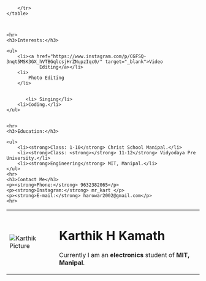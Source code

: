 <!DOCTYPE html>
<html lang="en">

<head>
    <meta charset="UTF-8">
    <meta name="viewport" content="width=device-width, initial-scale=1.0">
    <title>Karthik's personal website.</title>
</head>

<body>
    <table cellspacing="20px">
        <tr>
            <td>
                <img src="https://scontent-sin6-1.cdninstagram.com/v/t51.2885-19/s150x150/126431550_494401801493236_5659381466380160577_n.jpg?_nc_ht=scontent-sin6-1.cdninstagram.com&_nc_ohc=Q7d8eNpXGxEAX8k_FDR&tp=25&oh=60c326b04c6f00e79d93b5f124894f2f&oe=5FE136D6"
                    alt="Karthik Picture">
            </td>
            <td>
                <h1>Karthik H Kamath</h1>
                <p> Currently I am an <strong>electronics</strong> student of<strong> MIT, Manipal</strong>. </p>
            </td>

        </tr>
    </table>



    <hr>
    <h3>Interests:</h3>

    <ul>
        <li><a href="https://www.instagram.com/p/CGFSQ-3nqt5MSK3GX_hVTBGqlcsjHrZNupzIqc0/" target="_blank">Video
                Editing</a></li>
        <li>
            Photo Editing
        </li>
        
        
           <li> Singing</li>
        <li>Coding.</li>
    </ul>


    <hr>
    <h3>Education:</h3>

    <ul>
        <li><strong>Class: 1-10</strong> Christ School Manipal.</li>
        <li><strong>Class: <strong></strong> 11-12</strong> Vidyodaya Pre University.</li>
        <li><strong>Engineering</strong> MIT, Manipal.</li>
    </ul>
    <hr>
    <h3>Contact Me</h3>
    <p><strong>Phone:</strong> 9632382065</p>
    <p><strong>Instagram:</strong> mr_kart </p>
    <p><strong>E-mail:</strong> harowar2002@gmail.com</p>
    <hr>


</body>

</html>

